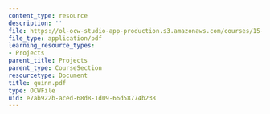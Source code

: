 ```yaml
---
content_type: resource
description: ''
file: https://ol-ocw-studio-app-production.s3.amazonaws.com/courses/15-875-applications-of-system-dynamics-spring-2004/e7ab922baced68d81d0966d58774b238_quinn.pdf
file_type: application/pdf
learning_resource_types:
- Projects
parent_title: Projects
parent_type: CourseSection
resourcetype: Document
title: quinn.pdf
type: OCWFile
uid: e7ab922b-aced-68d8-1d09-66d58774b238
---
```

